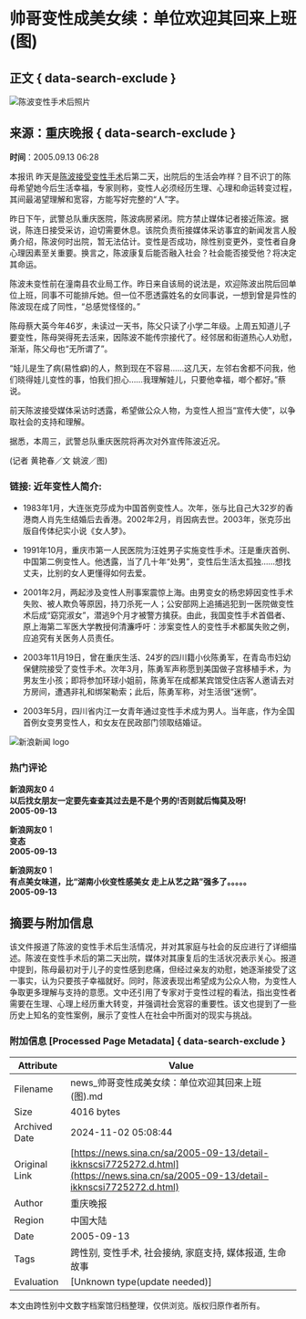 # 帅哥变性成美女续：单位欢迎其回来上班(图)

## 正文 { data-search-exclude }


![陈波变性手术后照片](https://n.sinaimg.cn/sinakd10200/360/w180h180/20230119/5fa1-a04f8752fa5d8405eae42c12eea924fc.jpg)

## 来源：重庆晚报 { data-search-exclude }

**时间**：2005.09.13 06:28

本报讯 昨天是[陈波接受变性手术](http://news.sina.com.cn/s/2005-09-10/05236906402s.shtml)后第二天，出院后的生活会咋样？目不识丁的陈母希望她今后生活幸福，专家则称，变性人必须经历生理、心理和命运转变过程，其间最渴望理解和宽容，方能写好完整的“人”字。

昨日下午，武警总队重庆医院，陈波病房紧闭。院方禁止媒体记者接近陈波。据说，陈连日接受采访，迫切需要休息。该院负责衔接媒体采访事宜的新闻发言人殷勇介绍，陈波何时出院，暂无法估计。变性是否成功，除性别变更外，变性者自身心理因素至关重要。换言之，陈波康复后能否融入社会？社会能否接受他？将决定其命运。

陈波未变性前在潼南县农业局工作。昨日来自该局的说法是，欢迎陈波出院后回单位上班，同事不可能排斥她。但一位不愿透露姓名的女同事说，一想到曾是异性的陈波现在成了同性，“总感觉怪怪的。”

陈母蔡大英今年46岁，未读过一天书，陈父只读了小学二年级。上周五知道儿子要变性，陈母哭得死去活来，因陈波不能传宗接代了。经邻居和街道热心人劝慰，渐渐，陈父母也“无所谓了”。

“娃儿是生了病(易性癖)的人，熬到现在不容易……这几天，左邻右舍都不问我，他们晓得娃儿变性的事，怕我们担心……我理解娃儿，只要他幸福，啷个都好。”蔡说。

前天陈波接受媒体采访时透露，希望做公众人物，为变性人担当“宣传大使”，以争取社会的支持和理解。

据悉，本周三，武警总队重庆医院将再次对外宣传陈波近况。

(记者 黄艳春／文 姚波／图)

### 链接: 近年变性人简介:

- 1983年1月，大连张克莎成为中国首例变性人。次年，张与比自己大32岁的香港商人肖先生结婚后去香港。2002年2月，肖因病去世。2003年，张克莎出版自传体纪实小说《女人梦》。

- 1991年10月，重庆市第一人民医院为汪姓男子实施变性手术。汪是重庆首例、中国第二例变性人。他透露，当了几十年“处男”，变性后生活太孤独……想找丈夫，比别的女人更懂得如何去爱。

- 2001年2月，两起涉及变性人刑事案震惊上海。由男变女的杨忠婷因变性手术失败、被人欺负等原因，持刀杀死一人；公安部网上追捕逃犯到一医院做变性术后成“窈窕淑女”，潜逃9个月才被警方擒获。由此，我国变性手术首倡者、原上海第二军医大学教授何清濂呼吁：涉案变性人的变性手术都属失败之例，应追究有关医务人员责任。

- 2003年11月19日，曾在重庆生活、24岁的四川籍小伙陈勇军，在青岛市妇幼保健院接受了变性手术。次年3月，陈勇军声称愿到美国做子宫移植手术，为男友生小孩；即将参加环球小姐前，陈勇军在成都某宾馆受住店客人邀请去对方房间，遭遇非礼和绑架勒索；此后，陈勇军称，对生活很“迷惘”。

- 2003年5月，四川省内江一女青年通过变性手术成为男人。当年底，作为全国首例女变男变性人，和女友在民政部门领取结婚证。

![新浪新闻 logo](https://n.sinaimg.cn/default/80905340/20200331/sinalogo.png)

### 热门评论

**新浪网友0** 4  
**以后找女朋友一定要先查查其过去是不是个男的!否则就后悔莫及呀!**  
**2005-09-13**

**新浪网友0** 1  
**变态**  
**2005-09-13**

**新浪网友0** 1  
**有点美女味道，比“湖南小伙变性感美女 走上从艺之路”强多了。。。。。**  
**2005-09-13**

## 摘要与附加信息

<!-- tcd_abstract -->
该文件报道了陈波的变性手术后生活情况，并对其家庭与社会的反应进行了详细描述。陈波在变性手术后的第二天出院，媒体对其康复后的生活状况表示关心。报道中提到，陈母最初对于儿子的变性感到悲痛，但经过亲友的劝慰，她逐渐接受了这一事实，认为只要孩子幸福就好。同时，陈波表现出希望成为公众人物，为变性人争取更多理解与支持的意愿。文中还引用了专家对于变性过程的看法，指出变性者需要在生理、心理上经历重大转变，并强调社会宽容的重要性。该文也提到了一些历史上知名的变性案例，展示了变性人在社会中所面对的现实与挑战。
<!-- tcd_abstract_end -->

### 附加信息 [Processed Page Metadata] { data-search-exclude }

| Attribute       | Value                                  |
|-----------------|----------------------------------------|
| Filename        | news_帅哥变性成美女续：单位欢迎其回来上班(图).md                             |
| Size            | 4016 bytes                           |
| Archived Date   | 2024-11-02 05:08:44                             |
| Original Link   | [https://news.sina.cn/sa/2005-09-13/detail-ikknscsi7725272.d.html](https://news.sina.cn/sa/2005-09-13/detail-ikknscsi7725272.d.html)                       |
| Author          | 重庆晚报                               |
| Region          | 中国大陆                               |
| Date            | 2005-09-13                                 |
| Tags            | 跨性别, 变性手术, 社会接纳, 家庭支持, 媒体报道, 生命故事                                 |
| Evaluation            | [Unknown type(update needed)]                                 |
<!-- tcd_table_end -->

本文由跨性别中文数字档案馆归档整理，仅供浏览。版权归原作者所有。
